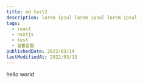 ```yaml
---
title: md test2
description: lorem ipsul lorem ipsul lorem ipsul
tags:
  - react
  - nextjs
  - test
  - 꿻뽦꽒뭶
publishedDate: 2022/03/14
lastModifiedAt: 2022/03/15
---
```


hello world
